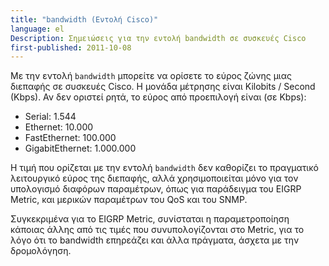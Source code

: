 ```yaml
---
title: "bandwidth (Εντολή Cisco)"
language: el
Description: Σημειώσεις για την εντολή bandwidth σε συσκευές Cisco
first-published: 2011-10-08
---
```


Με την εντολή `bandwidth` μπορείτε να ορίσετε το εύρος ζώνης μιας 
διεπαφής σε συσκευές Cisco. Η μονάδα μέτρησης είναι Kilobits / Second 
(Kbps). Αν δεν οριστεί ρητά, το εύρος από προεπιλογή είναι (σε Kbps):

*   Serial: 1.544
*   Ethernet: 10.000
*   FastEthernet: 100.000
*   GigabitEthernet: 1.000.000 

Η τιμή που ορίζεται με την εντολή `bandwidth` δεν καθορίζει το 
πραγματικό λειτουργικό εύρος της διεπαφής, αλλά χρησιμοποιείται μόνο 
για τον υπολογισμό διαφόρων παραμέτρων, όπως για παράδειγμα του EIGRP 
Metric, και μερικών παραμέτρων του QoS και του SNMP.

Συγκεκριμένα για το EIGRP Metric, συνίσταται η παραμετροποίηση κάποιας 
άλλης από τις τιμές που συνυπολογίζονται στο Metric, για το λόγο ότι το 
bandwidth επηρεάζει και άλλα πράγματα, άσχετα με την δρομολόγηση. 
